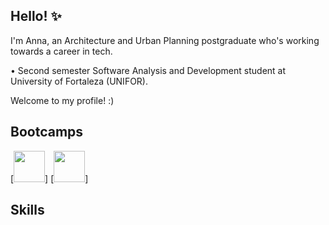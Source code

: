 ## Hello! ✨

I'm Anna, an Architecture and Urban Planning postgraduate who's working towards a career in tech.

• Second semester Software Analysis and Development student at University of Fortaleza (UNIFOR).

Welcome to my profile! :)

## Bootcamps

[<a href="https://web.dio.me/track/7da9882f-2f0d-4f4d-b997-f300ce50f9f5"><img src="https://hermes.dio.me/tracks/a039b34c-7aa8-4a3d-b765-07c8c837f67a.png" height="50"></a>]
[<a href="https://web.dio.me/track/70304c16-a7d8-4066-97de-16345e1653a6"><img src="https://hermes.dio.me/tracks/648ef080-6c4b-4e54-bf72-34f62030f350.png" height="50"></a>]

## Skills
